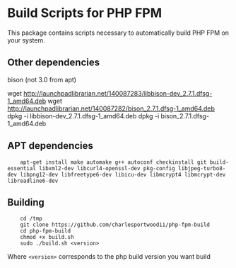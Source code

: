 # Build Scripts for PHP FPM
This package contains scripts necessary to automatically build PHP FPM on your system.


## Other dependencies

bison (not 3.0 from apt)

wget http://launchpadlibrarian.net/140087283/libbison-dev_2.7.1.dfsg-1_amd64.deb
wget http://launchpadlibrarian.net/140087282/bison_2.7.1.dfsg-1_amd64.deb
dpkg -i libbison-dev_2.7.1.dfsg-1_amd64.deb
dpkg -i bison_2.7.1.dfsg-1_amd64.deb

## APT dependencies
```
	apt-get install make automake g++ autoconf checkinstall git build-essential libxml2-dev libcurl4-openssl-dev pkg-config libjpeg-turbo8-dev libpng12-dev libfreetype6-dev libicu-dev libmcrypt4 libmcrypt-dev libreadline6-dev
```

## Building

```
	cd /tmp
	git clone https://github.com/charlesportwoodii/php-fpm-build
	cd php-fpm-build
	chmod +x build.sh
	sudo ./build.sh <version>
```

Where ```<version>``` corresponds to the php build version you want build
